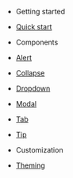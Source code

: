 - Getting started
 - [Quick start](/quickstart)

- Components
 - [Alert](/alert)
 - [Collapse](/collapse)
 - [Dropdown](/dropdown)
 - [Modal](/modal)
 - [Tab](/tab)
 - [Tip](/tip)

- Customization
 - [Theming](/styles)
